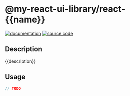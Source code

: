 # @my-react-ui-library/react-{{name}}

[![documentation](https://img.shields.io/badge/%F0%9F%93%9C%20docs-page-blue.svg?style=for-the-badge)](https://ophelia-ui.github.com/pages/Ophelia-UI/react/?path=/docs/react-{{name}})
[![source code](https://img.shields.io/badge/source-code-brightgreen.svg?style=for-the-badge&logo=github&logoColor=white)](https://ophelia-ui.github.com/Ophelia-UI/react/tree/master/packages/{{name}})

## Description

{{description}}

## Usage

```javascript
// TODO
```
